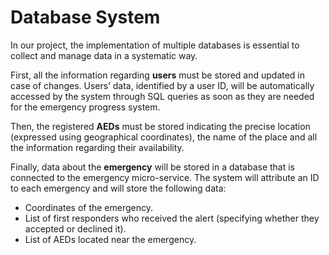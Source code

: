 # Database System

In our project, the implementation of multiple databases is essential to collect and manage data in a systematic way.

First, all the information regarding **users** must be stored and updated in case of changes. Users’ data, identified by a user ID, will be automatically accessed by the system through SQL queries as soon as they are needed for the emergency progress system.

Then, the registered **AEDs** must be stored indicating the precise location (expressed using geographical coordinates), the name of the place and all
the information regarding their availability.

Finally, data about the **emergency** will be stored in a database that is connected to the emergency micro-service.
 The system will attribute an ID to each emergency and will store the following data:

- Coordinates of the emergency.
- List of first responders who received the alert (specifying whether they
accepted or declined it).
- List of AEDs located near the emergency.
